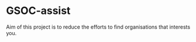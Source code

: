 # GSOC-assist

Aim of this project is to reduce the efforts to find organisations that interests you. 
